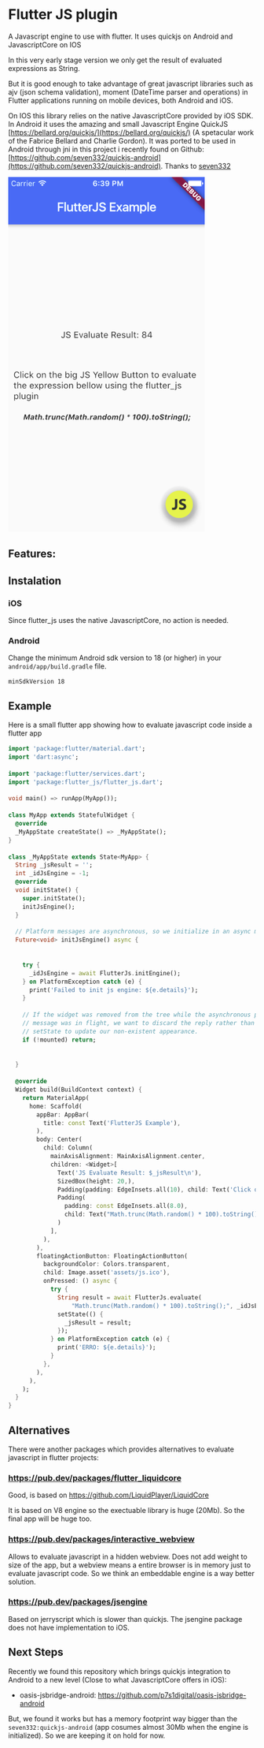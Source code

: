 # Flutter JS plugin

A Javascript engine to use with flutter. It uses quickjs on Android and JavascriptCore on IOS


In this very early stage version we only get the result of evaluated expressions as String.

But it is good enough to take advantage of great javascript libraries such as ajv (json schema validation), moment (DateTime parser and operations) in Flutter applications running on mobile devices, both Android and iOS.

On IOS this library relies on the native JavascriptCore provided by iOS SDK. In Android it uses the amazing and small Javascript Engine QuickJS [https://bellard.org/quickjs/](https://bellard.org/quickjs/) (A spetacular work of the Fabrice Bellard and Charlie Gordon). It was ported to be used in Android through jni in this project i recently found on Github: [https://github.com/seven332/quickjs-android](https://github.com/seven332/quickjs-android). Thanks to [seven332](https://github.com/seven332)



![](doc/flutter_js.png)


## Features:

## Instalation

### iOS

Since flutter_js uses the native JavascriptCore, no action is needed.

### Android

Change the minimum Android sdk version to 18 (or higher) in your `android/app/build.gradle` file.

```
minSdkVersion 18
```


## Example

Here is a small flutter app showing how to evaluate javascript code inside a flutter app



```dart
import 'package:flutter/material.dart';
import 'dart:async';

import 'package:flutter/services.dart';
import 'package:flutter_js/flutter_js.dart';

void main() => runApp(MyApp());

class MyApp extends StatefulWidget {
  @override
  _MyAppState createState() => _MyAppState();
}

class _MyAppState extends State<MyApp> {
  String _jsResult = '';
  int _idJsEngine = -1;
  @override
  void initState() {
    super.initState();
    initJsEngine();
  }

  // Platform messages are asynchronous, so we initialize in an async method.
  Future<void> initJsEngine() async {
  

    try {
      _idJsEngine = await FlutterJs.initEngine();
    } on PlatformException catch (e) {
      print('Failed to init js engine: ${e.details}');
    }

    // If the widget was removed from the tree while the asynchronous platform
    // message was in flight, we want to discard the reply rather than calling
    // setState to update our non-existent appearance.
    if (!mounted) return;


  }

  @override
  Widget build(BuildContext context) {
    return MaterialApp(
      home: Scaffold(
        appBar: AppBar(
          title: const Text('FlutterJS Example'),
        ),
        body: Center(
          child: Column(
            mainAxisAlignment: MainAxisAlignment.center,
            children: <Widget>[
              Text('JS Evaluate Result: $_jsResult\n'),
              SizedBox(height: 20,),
              Padding(padding: EdgeInsets.all(10), child: Text('Click on the big JS Yellow Button to evaluate the expression bellow using the flutter_js plugin'),),
              Padding(
                padding: const EdgeInsets.all(8.0),
                child: Text("Math.trunc(Math.random() * 100).toString();", style: TextStyle(fontSize: 12, fontStyle: FontStyle.italic, fontWeight: FontWeight.bold),),
              )
            ],
          ),
        ),
        floatingActionButton: FloatingActionButton(
          backgroundColor: Colors.transparent, 
          child: Image.asset('assets/js.ico'),
          onPressed: () async {
            try {
              String result = await FlutterJs.evaluate(
                  "Math.trunc(Math.random() * 100).toString();", _idJsEngine);
              setState(() {
                _jsResult = result;
              });
            } on PlatformException catch (e) {
              print('ERRO: ${e.details}');
            }
          },
        ),
      ),
    );
  }
}

```


## Alternatives

There were another packages which provides alternatives to evaluate javascript in flutter projects:

### https://pub.dev/packages/flutter_liquidcore

Good, is based on https://github.com/LiquidPlayer/LiquidCore

It is based on V8 engine so the exectuable library is huge (20Mb). So the final app will be huge too.


### https://pub.dev/packages/interactive_webview

Allows to evaluate javascript in a hidden webview. Does not add weight to size of the app, but a webview means a entire browser is in memory just to evaluate javascript code. So we think an embeddable engine is a way better solution.

### https://pub.dev/packages/jsengine

Based on jerryscript which is slower than quickjs. The jsengine package does not have implementation to iOS.







## Next Steps

Recently we found this repository which brings quickjs integration to Android to a new level (Close to what JavascriptCore offers in iOS):

- oasis-jsbridge-android: https://github.com/p7s1digital/oasis-jsbridge-android

But, we found it works but has a memory footprint way bigger than the `seven332:quickjs-android` (app cosumes almost 30Mb when the engine is initialized). So we are keeping it on hold for now.

